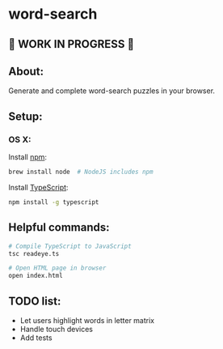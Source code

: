 # word-search

## 🚧 WORK IN PROGRESS 🚧

## About:

Generate and complete word-search puzzles in your browser.

## Setup:

### OS X:

Install [npm](https://www.npmjs.com/get-npm): 
```bash
brew install node  # NodeJS includes npm
``` 

Install [TypeScript](https://www.typescriptlang.org/#download-links):
```bash
npm install -g typescript
```

## Helpful commands:

```bash
# Compile TypeScript to JavaScript
tsc readeye.ts

# Open HTML page in browser
open index.html
```

## TODO list:

* Let users highlight words in letter matrix
* Handle touch devices
* Add tests